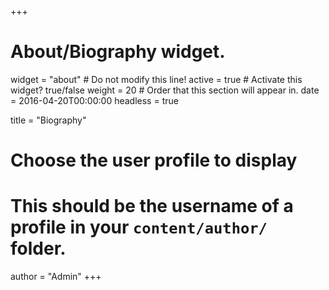 +++
# About/Biography widget.
widget = "about"  # Do not modify this line!
active = true  # Activate this widget? true/false
weight = 20  # Order that this section will appear in.
date = 2016-04-20T00:00:00
headless = true

title = "Biography"

# Choose the user profile to display
# This should be the username of a profile in your `content/author/` folder.
author = "Admin"
+++
